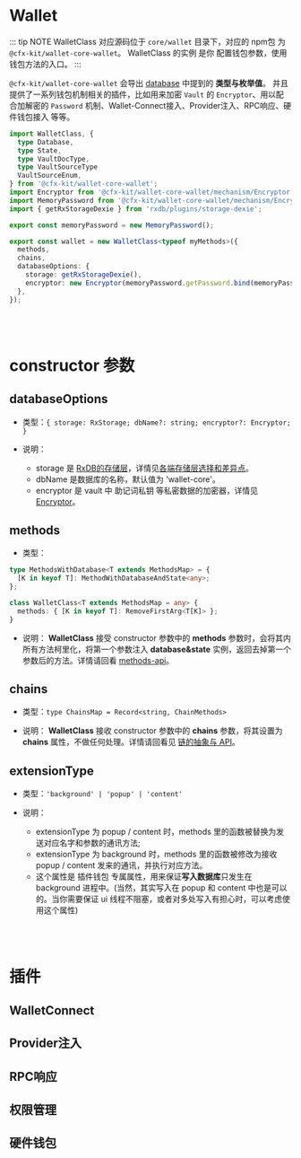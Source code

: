 # Wallet

::: tip NOTE
WalletClass 对应源码位于 `core/wallet` 目录下，对应的 npm包 为 `@cfx-kit/wallet-core-wallet`。
WalletClass 的实例 是你 配置钱包参数，使用钱包方法的入口。
:::

`@cfx-kit/wallet-core-wallet` 会导出 [database](./database.md) 中提到的 **类型与枚举值**。
并且提供了一系列钱包机制相关的插件，比如用来加密 `Vault` 的 `Encryptor`、用以配合加解密的 `Password` 机制、Wallet-Connect接入、Provider注入、RPC响应、硬件钱包接入 等等。

```typescript
import WalletClass, {
  type Database,
  type State,
  type VaultDocType,
  type VaultSourceType
  VaultSourceEnum,
} from '@cfx-kit/wallet-core-wallet';
import Encryptor from '@cfx-kit/wallet-core-wallet/mechanism/Encryptor';
import MemoryPassword from '@cfx-kit/wallet-core-wallet/mechanism/Encryptor/Password/MemoryPassword';
import { getRxStorageDexie } from 'rxdb/plugins/storage-dexie';

export const memoryPassword = new MemoryPassword();

export const wallet = new WalletClass<typeof myMethods>({
  methods,
  chains,
  databaseOptions: {
    storage: getRxStorageDexie(),
    encryptor: new Encryptor(memoryPassword.getPassword.bind(memoryPassword)),
  },
});

```

<br />
<br />

# constructor 参数

## databaseOptions

- 类型：`{ storage: RxStorage; dbName?: string; encryptor?: Encryptor; }`

- 说明：
  + storage 是 [RxDB的存储层](https://rxdb.info/rx-storage.html)，详情见[各端存储层选择和差异点](../)。
  + dbName 是数据库的名称，默认值为 'wallet-core'。
  + encryptor 是 vault 中 助记词私钥 等私密数据的加密器，详情见 [Encryptor](../encryptor.md)。

## methods

- 类型：
```typescript
type MethodsWithDatabase<T extends MethodsMap> = {
  [K in keyof T]: MethodWithDatabaseAndState<any>;
};

class WalletClass<T extends MethodsMap = any> {
  methods: { [K in keyof T]: RemoveFirstArg<T[K]> };
}
```

- 说明：
  **WalletClass** 接受 constructor 参数中的 **methods** 参数时，会将其内所有方法柯里化，将第一个参数注入 **database&state** 实例，返回去掉第一个参数后的方法。详情请回看 [methods-api](./methods-api.md)。

## chains

- 类型：`type ChainsMap = Record<string, ChainMethods>`

- 说明：
  **WalletClass** 接收 constructor 参数中的 **chains** 参数，将其设置为 **chains** 属性，不做任何处理。详情请回看见 [链的抽象与 API](../chain-abstract-api.md)。

## extensionType

- 类型：`'background' | 'popup' | 'content'`

- 说明：
  + extensionType 为 popup / content 时，methods 里的函数被替换为发送对应名字和参数的通讯方法;
  + extensionType 为 background 时，methods 里的函数被修改为接收 popup / content 发来的通讯，并执行对应方法。
  + 这个属性是 插件钱包 专属属性，用来保证**写入数据库**只发生在 background 进程中。(当然，其实写入在 popup 和 content 中也是可以的。当你需要保证 ui 线程不阻塞，或者对多处写入有担心时，可以考虑使用这个属性)

<br />
<br />

# 插件

## WalletConnect

## Provider注入

## RPC响应

## 权限管理

## 硬件钱包